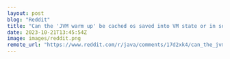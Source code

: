 ```yaml
---
layout: post
blog: "Reddit"
title: "Can the 'JVM warm up' be cached os saved into VM state or in some kind of Docker state?"
date: 2023-10-21T13:45:54Z
image: images/reddit.png
remote_url: "https://www.reddit.com/r/java/comments/17d2xk4/can_the_jvm_warm_up_be_cached_os_saved_into_vm/"
---
```

